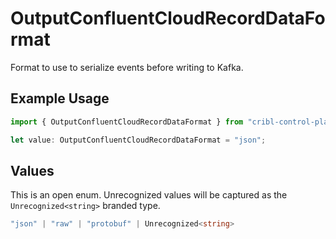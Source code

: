 # OutputConfluentCloudRecordDataFormat

Format to use to serialize events before writing to Kafka.

## Example Usage

```typescript
import { OutputConfluentCloudRecordDataFormat } from "cribl-control-plane/models";

let value: OutputConfluentCloudRecordDataFormat = "json";
```

## Values

This is an open enum. Unrecognized values will be captured as the `Unrecognized<string>` branded type.

```typescript
"json" | "raw" | "protobuf" | Unrecognized<string>
```
